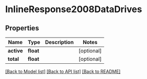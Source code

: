 # InlineResponse2008DataDrives

## Properties
Name | Type | Description | Notes
------------ | ------------- | ------------- | -------------
**active** | **float** |  | [optional] 
**total** | **float** |  | [optional] 

[[Back to Model list]](../README.md#documentation-for-models) [[Back to API list]](../README.md#documentation-for-api-endpoints) [[Back to README]](../README.md)

